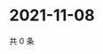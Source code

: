 # 2021-11-08

共 0 条

<!-- BEGIN WEIBO -->
<!-- 最后更新时间 Mon Nov 08 2021 08:38:50 GMT+0800 (China Standard Time) -->

<!-- END WEIBO -->
